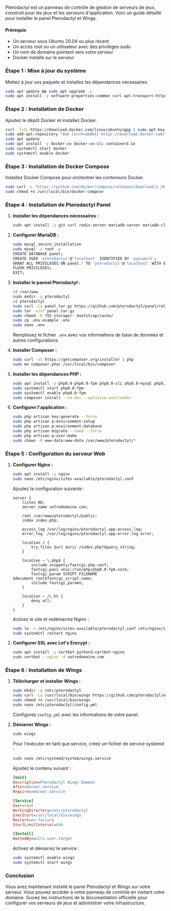 Pterodactyl est un panneau de contrôle de gestion de serveurs de jeux, construit pour les jeux et les serveurs d'application. Voici un guide détaillé pour installer le panel Pterodactyl et Wings.

#### Prérequis

- Un serveur sous Ubuntu 20.04 ou plus récent
- Un accès root ou un utilisateur avec des privilèges sudo
- Un nom de domaine pointant vers votre serveur
- Docker installé sur le serveur

### Étape 1 : Mise à jour du système

Mettez à jour vos paquets et installez les dépendances nécessaires.

```bash
sudo apt update && sudo apt upgrade -y
sudo apt install -y software-properties-common curl apt-transport-https ca-certificates gnupg
```

### Étape 2 : Installation de Docker

Ajoutez le dépôt Docker et installez Docker.

```bash
curl -fsSL https://download.docker.com/linux/ubuntu/gpg | sudo apt-key add -
sudo add-apt-repository "deb [arch=amd64] https://download.docker.com/linux/ubuntu $(lsb_release -cs) stable"
sudo apt update
sudo apt install -y docker-ce docker-ce-cli containerd.io
sudo systemctl start docker
sudo systemctl enable docker
```

### Étape 3 : Installation de Docker Compose

Installez Docker Compose pour orchestrer les conteneurs Docker.

```bash
sudo curl -L "https://github.com/docker/compose/releases/download/1.29.2/docker-compose-$(uname -s)-$(uname -m)" -o /usr/local/bin/docker-compose
sudo chmod +x /usr/local/bin/docker-compose
```

### Étape 4 : Installation de Pterodactyl Panel

1. **Installer les dépendances nécessaires :**

    ```bash
    sudo apt install -y git curl redis-server mariadb-server mariadb-client
    ```

2. **Configurer MariaDB :**

    ```bash
    sudo mysql_secure_installation
    sudo mysql -u root -p
    CREATE DATABASE panel;
    CREATE USER 'pterodactyl'@'localhost' IDENTIFIED BY 'password';
    GRANT ALL PRIVILEGES ON panel.* TO 'pterodactyl'@'localhost' WITH GRANT OPTION;
    FLUSH PRIVILEGES;
    EXIT;
    ```

3. **Installer le pannel Pterodactyl :**

    ```bash
    cd /var/www
    sudo mkdir -p pterodactyl
    cd pterodactyl
    sudo curl -Lo panel.tar.gz https://github.com/pterodactyl/panel/releases/latest/download/panel.tar.gz
    sudo tar -xzvf panel.tar.gz
    sudo chmod -R 755 storage/* bootstrap/cache/
    sudo cp .env.example .env
    sudo nano .env
    ```

    Remplissez le fichier `.env` avec vos informations de base de données et autres configurations.

4. **Installer Composer :**

    ```bash
    sudo curl -sS https://getcomposer.org/installer | php
    sudo mv composer.phar /usr/local/bin/composer
    ```

5. **Installer les dépendances PHP :**

    ```bash
    sudo apt install -y php8.0 php8.0-fpm php8.0-cli php8.0-mysql php8.0-gd php8.0-mbstring php8.0-xml php8.0-curl unzip
    sudo systemctl start php8.0-fpm
    sudo systemctl enable php8.0-fpm
    sudo composer install --no-dev --optimize-autoloader
    ```

6. **Configurer l'application :**

    ```bash
    sudo php artisan key:generate --force
    sudo php artisan p:environment:setup
    sudo php artisan p:environment:database
    sudo php artisan migrate --seed --force
    sudo php artisan p:user:make
    sudo chown -R www-data:www-data /var/www/pterodactyl/*
    ```

### Étape 5 : Configuration du serveur Web

1. **Configurer Nginx :**

    ```bash
    sudo apt install -y nginx
    sudo nano /etc/nginx/sites-available/pterodactyl.conf
    ```

    Ajoutez la configuration suivante :

    ```nginx
    server {
        listen 80;
        server_name votredomaine.com;

        root /var/www/pterodactyl/public;
        index index.php;

        access_log /var/log/nginx/pterodactyl.app-access.log;
        error_log  /var/log/nginx/pterodactyl.app-error.log error;

        location / {
            try_files $uri $uri/ /index.php?$query_string;
        }

        location ~ \.php$ {
            include snippets/fastcgi-php.conf;
            fastcgi_pass unix:/run/php/php8.0-fpm.sock;
            fastcgi_param SCRIPT_FILENAME $document_root$fastcgi_script_name;
            include fastcgi_params;
        }

        location ~ /\.ht {
            deny all;
        }
    }
    ```

    Activez le site et redémarrez Nginx :

    ```bash
    sudo ln -s /etc/nginx/sites-available/pterodactyl.conf /etc/nginx/sites-enabled/
    sudo systemctl restart nginx
    ```

2. **Configurer SSL avec Let's Encrypt :**

    ```bash
    sudo apt install -y certbot python3-certbot-nginx
    sudo certbot --nginx -d votredomaine.com
    ```

### Étape 6 : Installation de Wings

1. **Télécharger et installer Wings :**

    ```bash
    sudo mkdir -p /etc/pterodactyl
    sudo curl -Lo /usr/local/bin/wings https://github.com/pterodactyl/wings/releases/latest/download/wings_linux_amd64
    sudo chmod +x /usr/local/bin/wings
    sudo nano /etc/pterodactyl/config.yml
    ```

    Configurez `config.yml` avec les informations de votre panel.

2. **Démarrer Wings :**

    ```bash
    sudo wings
    ```

    Pour l'exécuter en tant que service, créez un fichier de service systemd :

    ```bash
    sudo nano /etc/systemd/system/wings.service
    ```

    Ajoutez le contenu suivant :

    ```ini
    [Unit]
    Description=Pterodactyl Wings Daemon
    After=docker.service
    Requires=docker.service

    [Service]
    User=root
    WorkingDirectory=/etc/pterodactyl
    ExecStart=/usr/local/bin/wings
    Restart=on-failure
    StartLimitInterval=600

    [Install]
    WantedBy=multi-user.target
    ```

    Activez et démarrez le service :

    ```bash
    sudo systemctl enable wings
    sudo systemctl start wings
    ```

### Conclusion

Vous avez maintenant installé le panel Pterodactyl et Wings sur votre serveur. Vous pouvez accéder à votre panneau de contrôle en visitant votre domaine. Suivez les instructions de la documentation officielle pour configurer vos serveurs de jeux et administrer votre infrastructure.
